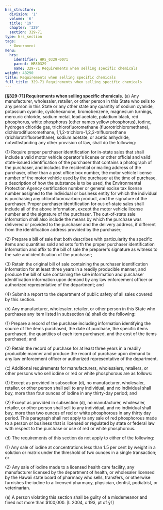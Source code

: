```yaml
---
hrs_structure:
  division: '1'
  volume: '6'
  title: '19'
  chapter: '329'
  section: 329-71
type: hrs_section
tags:
  - Government
menu:
  hrs:
    identifier: HRS_0329-0071
    parent: HRS0329
    name: 329-71 Requirements when selling specific chemicals
weight: 43290
title: Requirements when selling specific chemicals
full_title: 329-71 Requirements when selling specific chemicals
---
```

**[§329-71] Requirements when selling specific chemicals.** (a) Any manufacturer, wholesaler, retailer, or other person in this State who sells to any person in this State or any other state any quantity of sodium cyanide, potassium cyanide, cyclohexanone, bromobenzene, magnesium turnings, mercuric chloride, sodium metal, lead acetate, paladium black, red phosphorus, white phosphorus (other names yellow phosphorus), iodine, hydrogen chloride gas, trichlorofluoromethane (fluorotrichloromethane), dichlorodifluoromethane, 1,1,2-trichloro-1,2,2-trifluoroethane (trichlorotrifluoroethane), sodium acetate, or acetic anhydride, notwithstanding any other provision of law, shall do the following:

(1) Require proper purchaser identification for in-state sales that shall include a valid motor vehicle operator's license or other official and valid state-issued identification of the purchaser that contains a photograph of the purchaser, and includes the residential or mailing address of the purchaser, other than a post office box number, the motor vehicle license number of the motor vehicle used by the purchaser at the time of purchase, a description of how the substance is to be used, the Environmental Protection Agency certification number or general excise tax license number assigned to the individual or business entity for which the individual is purchasing any chlorofluorocarbon product, and the signature of the purchaser. Proper purchaser identification for out-of-state sales shall include all of the above information, except the motor vehicle license number and the signature of the purchaser. The out-of-state sale information shall also include the means by which the purchase was delivered or provided to the purchaser and the delivery address, if different from the identification address provided by the purchaser;

(2) Prepare a bill of sale that both describes with particularity the specific items and quantities sold and sets forth the proper purchaser identification information and affix to the bill of sale the preparer's signature as witness to the sale and identification of the purchaser;

(3) Retain the original bill of sale containing the purchaser identification information for at least three years in a readily producible manner, and produce the bill of sale containing the sale information and purchaser identification information upon demand by any law enforcement officer or authorized representative of the department; and

(4) Submit a report to the department of public safety of all sales covered by this section.

(b) Any manufacturer, wholesaler, retailer, or other person in this State who purchases any item listed in subsection (a) shall do the following:

(1) Prepare a record of the purchase including information identifying the source of the items purchased, the date of purchase, the specific items purchased, the quantities of each item purchased, and the cost of the items purchased; and

(2) Retain the record of purchase for at least three years in a readily producible manner and produce the record of purchase upon demand to any law enforcement officer or authorized representative of the department.

(c) Additional requirements for manufacturers, wholesalers, retailers, or other persons who sell iodine or red or white phosphorous are as follows:

(1) Except as provided in subsection (d), no manufacturer, wholesaler, retailer, or other person shall sell to any individual, and no individual shall buy, more than four ounces of iodine in any thirty-day period; and

(2) Except as provided in subsection (d), no manufacturer, wholesaler, retailer, or other person shall sell to any individual, and no individual shall buy, more than two ounces of red or white phosphorous in any thirty day period. This paragraph shall not apply to any sale of red phosphorous made to a person or business that is licensed or regulated by state or federal law with respect to the purchase or use of red or white phosphorous.

(d) The requirements of this section do not apply to either of the following:

(1) Any sale of iodine at concentrations less than 1.5 per cent by weight in a solution or matrix under the threshold of two ounces in a single transaction; or

(2) Any sale of iodine made to a licensed health care facility, any manufacturer licensed by the department of health, or wholesaler licensed by the Hawaii state board of pharmacy who sells, transfers, or otherwise furnishes the iodine to a licensed pharmacy, physician, dentist, podiatrist, or veterinarian.

(e) A person violating this section shall be guilty of a misdemeanor and fined not more than $100,000\. [L 2004, c 193, pt of §1]